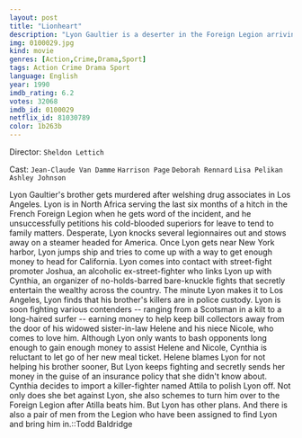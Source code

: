 ```yaml
---
layout: post
title: "Lionheart"
description: "Lyon Gaultier is a deserter in the Foreign Legion arriving in the USA entirely hard up. He finds his brother between life and death and his sister-in-law without the money needed to heal her husband and to maintain her child. To earn the money needed, Gaultier decides to take part in some very dangerous clandestine fights..."
img: 0100029.jpg
kind: movie
genres: [Action,Crime,Drama,Sport]
tags: Action Crime Drama Sport 
language: English
year: 1990
imdb_rating: 6.2
votes: 32068
imdb_id: 0100029
netflix_id: 81030789
color: 1b263b
---
```

Director: `Sheldon Lettich`  

Cast: `Jean-Claude Van Damme` `Harrison Page` `Deborah Rennard` `Lisa Pelikan` `Ashley Johnson` 

Lyon Gaultier's brother gets murdered after welshing drug associates in Los Angeles. Lyon is in North Africa serving the last six months of a hitch in the French Foreign Legion when he gets word of the incident, and he unsuccessfully petitions his cold-blooded superiors for leave to tend to family matters. Desperate, Lyon knocks several legionnaires out and stows away on a steamer headed for America. Once Lyon gets near New York harbor, Lyon jumps ship and tries to come up with a way to get enough money to head for California. Lyon comes into contact with street-fight promoter Joshua, an alcoholic ex-street-fighter who links Lyon up with Cynthia, an organizer of no-holds-barred bare-knuckle fights that secretly entertain the wealthy across the country. The minute Lyon makes it to Los Angeles, Lyon finds that his brother's killers are in police custody. Lyon is soon fighting various contenders -- ranging from a Scotsman in a kilt to a long-haired surfer -- earning money to help keep bill collectors away from the door of his widowed sister-in-law Helene and his niece Nicole, who comes to love him. Although Lyon only wants to bash opponents long enough to gain enough money to assist Helene and Nicole, Cynthia is reluctant to let go of her new meal ticket. Helene blames Lyon for not helping his brother sooner, But Lyon keeps fighting and secretly sends her money in the guise of an insurance policy that she didn't know about. Cynthia decides to import a killer-fighter named Attila to polish Lyon off. Not only does she bet against Lyon, she also schemes to turn him over to the Foreign Legion after Atilla beats him. But Lyon has other plans. And there is also a pair of men from the Legion who have been assigned to find Lyon and bring him in.::Todd Baldridge